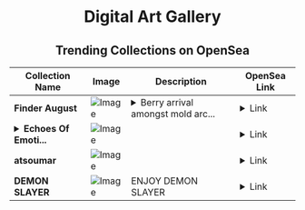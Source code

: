 <div align="center">

# Digital Art Gallery

## Trending Collections on OpenSea

| Collection Name                       | Image                                                                                     | Description                       | OpenSea Link                                                                                          |
|---------------------------------------|-------------------------------------------------------------------------------------------|-----------------------------------|--------------------------------------------------------------------------------------------------------|
| **Finder August** | ![Image](https://i.seadn.io/s/raw/files/4185ce96abe5f8efa1d1f261f5e4683b.jpg?w=500&auto=format?w=200&auto=format) | <details><summary>Berry arrival amongst mold arc...</summary>Berry arrival amongst mold arcade rent agreements</details> | <details><summary>Link</summary>[Finder August](https://opensea.io/collection/finder-august)</details> |
| **<details><summary>Echoes Of Emoti...</summary>Echoes Of Emotion</details>** | ![Image](https://i.seadn.io/s/raw/files/3f576e4bde91f12a45b4f8112effa756.png?w=500&auto=format?w=200&auto=format) |  | <details><summary>Link</summary>[Echoes Of Emotion](https://opensea.io/collection/echoes-of-emotion-1)</details> |
| **atsoumar** | ![Image](https://i.seadn.io/s/raw/files/a3a3ce8a0480227a29aa9a9fcac0698d.png?w=500&auto=format?w=200&auto=format) |  | <details><summary>Link</summary>[atsoumar](https://opensea.io/collection/atsoumar)</details> |
| **DEMON SLAYER** | ![Image](https://i.seadn.io/s/raw/files/6b74664c28fc98dda06b57304e6349fe.png?w=500&auto=format?w=200&auto=format) | ENJOY DEMON SLAYER | <details><summary>Link</summary>[DEMON SLAYER](https://opensea.io/collection/demon-slayer-31)</details> |

</div>